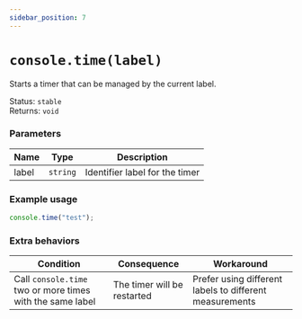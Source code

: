 ```yaml
---
sidebar_position: 7
---
```


# `console.time(label)`

Starts a timer that can be managed by the current label.

Status: `stable` <br />
Returns: `void`

### Parameters

| Name | Type | Description |
| ---- | ---- | ----------- |
| label | `string` | Identifier label for the timer |

### Example usage

```ts
console.time("test");
```

### Extra behaviors

| Condition | Consequence | Workaround |
| --------- | ----------- | ---------- |
| Call `console.time` two or more times with the same label | The timer will be restarted | Prefer using different labels to different measurements |